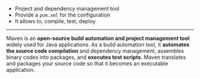 - Project  and dependency management tool
- Provide a `pom.xml` for the configuration
- It allows to, compile, test, deploy

---

Maven is an **open-source build automation and project management tool** widely used for Java applications.  As a build automation tool, it **automates the source code compilation** and dependency management, assembles binary codes into packages, and **executes test scripts**. Maven translates and packages your source code so that it becomes an executable application.


